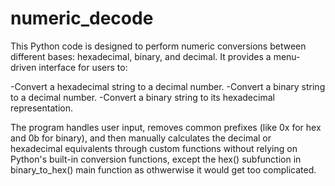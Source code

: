 # numeric_decode
This Python code is designed to perform numeric conversions between different bases: hexadecimal, binary, and decimal. It provides a menu-driven interface for users to:

-Convert a hexadecimal string to a decimal number.
-Convert a binary string to a decimal number.
-Convert a binary string to its hexadecimal representation.

The program handles user input, removes common prefixes (like 0x for hex and 0b for binary), and then manually calculates the decimal or hexadecimal equivalents through custom functions without relying on Python's built-in conversion functions, except the hex() subfunction in binary_to_hex() main function as othwerwise it would get too complicated.
